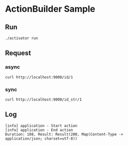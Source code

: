 ActionBuilder Sample
===

## Run
```
./activator run
```

## Request

### async
```
curl http://localhost:9000/id/1
```

### sync
```
curl http://localhost:9000/id_str/1
```

## Log
```
[info] application - Start action
[info] application - End action
Duration: 108, Result: Result(200, Map(Content-Type -> application/json; charset=utf-8))
```